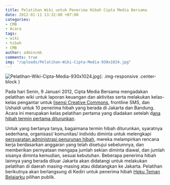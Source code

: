 ```yaml
---
title: Pelatihan Wiki untuk Penerima Hibah Cipta Media Bersama
date: 2012-01-11 13:32:00 +07:00
categories:
- CMB
- Acara
tags:
- wiki
- hibah
- CMB
author: admincmb
comments: true
img: "/uploads/Pelatihan-Wiki-Cipta-Media-930x1024.jpg"
---
```


![Pelatihan-Wiki-Cipta-Media-930x1024.jpg](/uploads/Pelatihan-Wiki-Cipta-Media-930x1024.jpg){: .img-responsive .center-block }

Pada hari Senin, 9 Januari 2012, Cipta Media Bersama mengadakan pelatihan wiki untuk laporan keuangan dan aktivitas serta melakukan kelas-kelas pengantar untuk [lisensi Creative Commons](http://creativecommons.or.id%20/), frontline SMS, dan Ushaidi untuk 10 penerima hibah yang berada di Jakarta dan Bandung. Acara ini merupakan kelas pelatihan pertama yang diadakan setelah d[ana hibah termin pertama diturunkan](http://wikimedia.or.id/wiki/Tabel_penerima_hibah).

Untuk yang bertanya tanya, bagaimana termin hibah diturunkan, syaratnya sederhana, organisasi/ komunitas/ individu diminta untuk melengkapi [persyaratan administrasi penurunan hibah](http://wikimedia.or.id/wiki/Kelengkapan_administrasi_penerima_hibah), mereka melampirkan rencana kerja berdasarkan anggaran yang telah disetujui sebelumnya, dan memberikan pernyataan mengapa jumlah sekian diminta diawal, dan jumlah sisanya diminta kemudian, sesuai kebutuhan. Beberapa penerima hibah lainnya yang berada diluar Jakarta akan didatangi untuk melakukan pelatihan di daerah masing-masing atau didatangkan ke Jakarta. Pelatihan berikutnya akan berlangsung di Kediri untuk penerima hibah [Hpku Teman Belajarku](http://wikimedia.or.id/wiki/Hpku-Teman_Belajarku) pilihan publik.